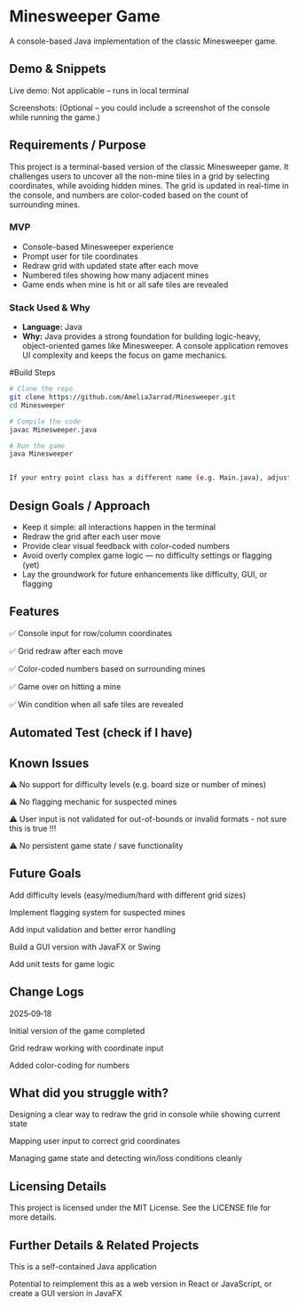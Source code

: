 # Minesweeper Game

A console-based Java implementation of the classic Minesweeper game.

## Demo & Snippets

Live demo: Not applicable – runs in local terminal

Screenshots:
(Optional – you could include a screenshot of the console while running the game.)

## Requirements / Purpose

This project is a terminal-based version of the classic Minesweeper game. It challenges users to uncover all the non-mine tiles in a grid by selecting coordinates, while avoiding hidden mines. The grid is updated in real-time in the console, and numbers are color-coded based on the count of surrounding mines.

### MVP

- Console-based Minesweeper experience
- Prompt user for tile coordinates
- Redraw grid with updated state after each move
- Numbered tiles showing how many adjacent mines
- Game ends when mine is hit or all safe tiles are revealed

### Stack Used & Why
- **Language:** Java
- **Why:** Java provides a strong foundation for building logic-heavy, object-oriented games like Minesweeper. A console application removes UI complexity and keeps the focus on game mechanics.

#Build Steps
```bash 
# Clone the repo
git clone https://github.com/AmeliaJarrad/Minesweeper.git
cd Minesweeper

# Compile the code
javac Minesweeper.java

# Run the game
java Minesweeper


If your entry point class has a different name (e.g. Main.java), adjust accordingly.
``` 
## Design Goals / Approach

- Keep it simple: all interactions happen in the terminal
- Redraw the grid after each user move
- Provide clear visual feedback with color-coded numbers
- Avoid overly complex game logic — no difficulty settings or flagging (yet)
- Lay the groundwork for future enhancements like difficulty, GUI, or flagging

## Features

✅ Console input for row/column coordinates

✅ Grid redraw after each move

✅ Color-coded numbers based on surrounding mines

✅ Game over on hitting a mine

✅ Win condition when all safe tiles are revealed

## Automated Test (check if I have)

## Known Issues

⚠ No support for difficulty levels (e.g. board size or number of mines)

⚠ No flagging mechanic for suspected mines

⚠ User input is not validated for out-of-bounds or invalid formats - not sure this is true !!!

⚠ No persistent game state / save functionality

## Future Goals

Add difficulty levels (easy/medium/hard with different grid sizes)

Implement flagging system for suspected mines

Add input validation and better error handling

Build a GUI version with JavaFX or Swing

Add unit tests for game logic

## Change Logs

2025‑09‑18

Initial version of the game completed

Grid redraw working with coordinate input

Added color-coding for numbers

## What did you struggle with?

Designing a clear way to redraw the grid in console while showing current state

Mapping user input to correct grid coordinates

Managing game state and detecting win/loss conditions cleanly

## Licensing Details

This project is licensed under the MIT License. See the LICENSE
 file for more details.

## Further Details & Related Projects

This is a self-contained Java application

Potential to reimplement this as a web version in React or JavaScript, or create a GUI version in JavaFX
